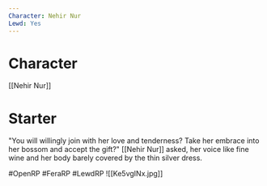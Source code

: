 ```yaml
---
Character: Nehir Nur
Lewd: Yes
---
```

# Character
[[Nehir Nur]]

# Starter

"You will willingly join with her love and tenderness? Take her embrace into her bossom and accept the gift?" [[Nehir Nur]] asked, her voice like fine wine and her body barely covered by the thin silver dress. 

#OpenRP #FeraRP #LewdRP 
![[Ke5vgINx.jpg]]